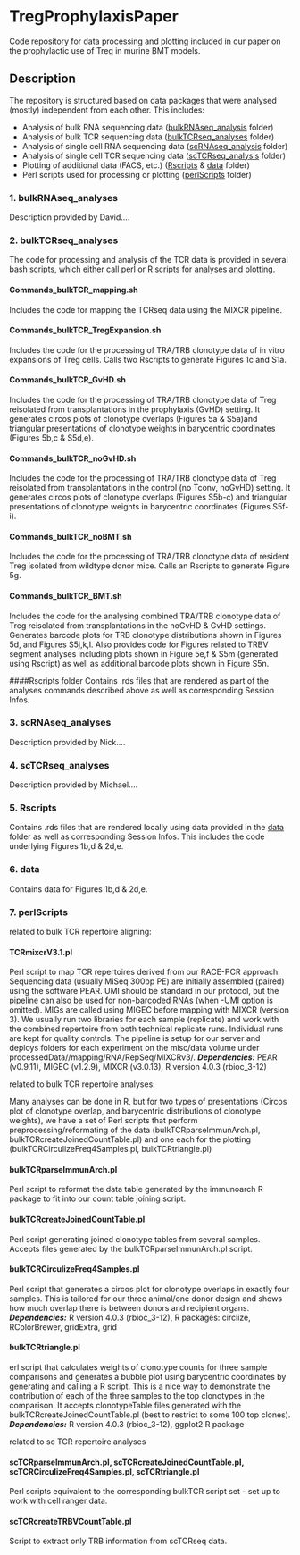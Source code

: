 
# TregProphylaxisPaper

Code repository for data processing and plotting included in our paper on the prophylactic use of Treg in murine BMT models.


## Description 

The repository is structured based on data packages that were analysed (mostly) independent from each other. This includes:

* Analysis of bulk RNA sequencing data ([bulkRNAseq_analysis](#bulkRNA) folder)
* Analysis of bulk TCR sequencing data ([bulkTCRseq_analyses](#bulkTCR) folder)
* Analysis of single cell RNA sequencing data ([scRNAseq_analysis](#scRNA) folder)
* Analysis of single cell TCR sequencing data ([scTCRseq_analysis](#scRNA) folder)
* Plotting of additional data (FACS, etc.) ([Rscripts](#R) & [data](#data) folder)
* Perl scripts used for processing or plotting ([perlScripts](#perl) folder)

<h3 id="bulkRNA">1. bulkRNAseq_analyses</h3>

Description provided by David....

<h3 id="bulkTCR">2. bulkTCRseq_analyses</h3>

The code for processing and analysis of the TCR data is provided in several bash scripts, which either call perl or R scripts for analyses and plotting.

<h4>Commands_bulkTCR_mapping.sh</h4>
Includes the code for mapping the TCRseq data using the MIXCR pipeline.

<h4>Commands_bulkTCR_TregExpansion.sh</h4>
Includes the code for the processing of TRA/TRB clonotype data of in vitro expansions of Treg cells. Calls two Rscripts to generate Figures 1c and S1a.

<h4>Commands_bulkTCR_GvHD.sh</h4>
Includes the code for the processing of TRA/TRB clonotype data of Treg reisolated from transplantations in the prophylaxis (GvHD) setting. It generates circos plots of clonotype overlaps (Figures 5a & S5a)and triangular presentations of clonotype weights in barycentric coordinates (Figures 5b,c & S5d,e).

<h4>Commands_bulkTCR_noGvHD.sh</h4>
Includes the code for the processing of TRA/TRB clonotype data of Treg reisolated from transplantations in the control (no Tconv, noGvHD) setting. It generates circos plots of clonotype overlaps (Figures S5b-c) and triangular presentations of clonotype weights in barycentric coordinates (Figures S5f-i).

<h4>Commands_bulkTCR_noBMT.sh</h4>
Includes the code for the processing of TRA/TRB clonotype data of resident Treg isolated from wildtype donor mice. Calls an Rscripts to generate Figure 5g.

<h4>Commands_bulkTCR_BMT.sh</h4>
Includes the code for the analysing combined TRA/TRB clonotype data of Treg reisolated from transplantations in the noGvHD & GvHD settings. Generates barcode plots for TRB clonotype distributions shown in Figures 5d, and Figures S5j,k,l. Also provides code for Figures related to TRBV segment analyses including plots shown in Figure 5e,f & S5m (generated using Rscript) as well as additional barcode plots shown in Figure S5n.

####Rscripts folder
Contains .rds files that are rendered as part of the analyses commands described above as well as corresponding Session Infos.


<h3 id="scRNA">3. scRNAseq_analyses</h3>

Description provided by Nick....

<h3 id="scTCR">4. scTCRseq_analyses</h3>

Description provided by Michael....

<h3 id="R">5. Rscripts</h3>

Contains .rds files that are rendered locally using data provided in the [data](#data) folder as well as corresponding Session Infos. This includes the code underlying Figures 1b,d & 2d,e.

<h3 id="data">6. data</h3>

Contains data for Figures 1b,d & 2d,e.

<h3 id="data">7. perlScripts</h3>

related to bulk TCR repertoire aligning:

#### TCRmixcrV3.1.pl
Perl script to map TCR repertoires derived from our RACE-PCR approach. Sequencing data (usually MiSeq 300bp PE) are initially assembled (paired) using the software PEAR. UMI should be standard in our protocol, but the pipeline can also be used for non-barcoded RNAs (when -UMI option is omitted). MIGs are called using MIGEC before mapping with MIXCR (version 3). We usually run two libraries for each sample (replicate) and work with the combined repertoire from both technical replicate runs. Individual runs are kept for quality controls.
The pipeline is setup for our server and deploys folders for each experiment on the misc/data volume under processedData//mapping/RNA/RepSeq/MIXCRv3/. ***Dependencies:*** PEAR (v0.9.11), MIGEC (v1.2.9), MIXCR (v3.0.13), R version 4.0.3 (rbioc_3-12)


related to bulk TCR repertoire analyses:

Many analyses can be done in R, but for two types of presentations (Circos plot of clonotype overlap, and barycentric distributions of clonotype weights), we have a set of  Perl scripts that perform preprocessing/reformating of the data (bulkTCRparseImmunArch.pl, bulkTCRcreateJoinedCountTable.pl) and one each for the plotting (bulkTCRCirculizeFreq4Samples.pl, bulkTCRtriangle.pl)

#### bulkTCRparseImmunArch.pl
Perl script to reformat the data table generated by the immunoarch R package to fit into our count table joining script.

#### bulkTCRcreateJoinedCountTable.pl
Perl script generating joined clonotype tables from several samples. Accepts files generated by the bulkTCRparseImmunArch.pl script.
#### bulkTCRCirculizeFreq4Samples.pl
Perl script that generates a circos plot for clonotype overlaps in exactly four samples. This is tailored for our three animal/one donor design and shows how much overlap there is between donors and recipient organs. ***Dependencies:*** R version 4.0.3 (rbioc_3-12), R packages: circlize, RColorBrewer, gridExtra, grid 
#### bulkTCRtriangle.pl
erl script that calculates weights of clonotype counts for three sample comparisons and  generates a bubble plot using barycentric coordinates by generating and calling a R script. This is a nice way to demonstrate the contribution of each of the three samples to the top clonotypes in the comparison. It accepts clonotypeTable files generated with the bulkTCRcreateJoinedCountTable.pl (best to restrict to some 100 top clones). ***Dependencies:*** R version 4.0.3 (rbioc_3-12), ggplot2 R package

related to sc TCR repertoire analyses

#### scTCRparseImmunArch.pl, scTCRcreateJoinedCountTable.pl, scTCRCirculizeFreq4Samples.pl, scTCRtriangle.plPerl scripts equivalent to the corresponding bulkTCR script set - set up to work with cell ranger data.#### scTCRcreateTRBVCountTable.plScript to extract only TRB information from scTCRseq data. 
